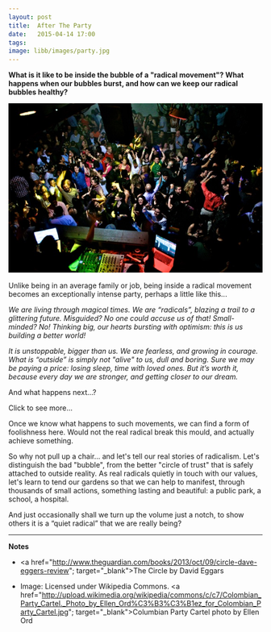 ```yaml
---
layout: post
title:  After The Party
date:   2015-04-14 17:00
tags:  
image: libb/images/party.jpg
---
```


**What is it like to be inside the bubble of a "radical movement"? What happens when our bubbles burst, and how can we keep our radical  bubbles healthy?**

![](/libb/images/party.jpg)

Unlike being in an average family or job, being inside a radical movement becomes an exceptionally intense party, perhaps a little like this... 

<em>We are living through magical times. We are “radicals”, blazing a trail to a glittering future. Misguided? No one could accuse us of that! Small-minded? No! Thinking big, our hearts bursting with optimism: this is us building a better world!

It is unstoppable, bigger than us. We are fearless, and growing in courage. What is “outside” is simply not "alive" to us, dull and boring. Sure we may be paying a price: losing sleep, time with loved ones. But it’s worth it, because every day we are stronger, and getting closer to our dream.</em>

And what happens next...?

<div id="restOfArticle" style="display:none">

<em>Bang! Suddenly, the bubble just bursts, a tsunami knocks us off our feet, and washes out our world. “Others” stroll past, pretending not to see. But those who entranced us, where are they? How did they slip away to safety?<br><br>

Now the “beautiful certainties” have faded to be just crazy dreams. We are gagging on the anger, betrayal, contempt, regret, and the eerie silence. Our party is well and truly over.</em><br><br>

Did this ever happen? It is like the day after a Greek election, or a bad summer in Gaza, the fall of a Berlin Wall, the collapse of the Wolf of Wall Street, or my friend's divorce. It happens in a corporate takeover, and it predicts of a brutal bout of fundamentalism.<br><br>

Like a universal story, a tiny amount of excess, arrogance or hubris arrives with success, to any young hipster, new technology start-up, banker, leader, OD consultant, as it does to the characters in <a href="http://www.theguardian.com/books/2013/oct/09/circle-dave-eggers-review"; target="_blank">The Circle</a> by David Eggars. We continue on auto-pilot, working blind alongside other blind people. The subsequent story almost biblical, like Adam and Eve being tempted,  somehow includes a cutting-off, before burning sulphur rains down… <br><br>

What happens after the party is a testament to resilience: your phoenix may rise again. We can get washed, change our clothes, cut our hair, repair the roof, run away, start a new life, get therapy, or tell the story to get it out of us.  But why do we so often fail to really move on?<br><br>

When we focus on a specific example like the banking crisis, or the collapse of MG Rover, or the failing NHS Trust, can we find ask some powerful questions like: Whow did this happen? What did we gain or learn about the bubble? Who survived? How could we have done better?<br><br>

Perhaps the real jewels were buried before the havoc. What options were grabbed or missed? What blinded us? What false belief? What foolish choice? What unquestioned assumption? How do we fail one another? When might curiosity or scepticism have been a better friend? <br><br>
 
</div>
<a onclick="showMoreOrLess(this,'restOfArticle');">Click to see more...</a>

Once we know what happens to such movements, we can find a form of foolishness here. Would not the real radical break this mould, and actually achieve something.

So why not pull up a chair... and let's tell our real stories of radicalism. Let's distinguish the bad "bubble", from the better "circle of trust" that is safely attached to outside reality. As real radicals quietly in touch with our values, let's learn to tend our gardens so that we can help to manifest, through thousands of small actions, something lasting and beautiful: a public park, a school, a hospital. 

And just occasionally shall we turn up the volume just a notch, to show others it is a “quiet radical” that we are really being?
__________________

<b>Notes</b>

* <a href="http://www.theguardian.com/books/2013/oct/09/circle-dave-eggers-review"; target="_blank">The Circle</a> by David Eggars

* Image: Licensed under Wikipedia Commons. <a href="http://upload.wikimedia.org/wikipedia/commons/c/c7/Colombian_Party_Cartel._Photo_by_Ellen_Ord%C3%B3%C3%B1ez_for_Colombian_Party_Cartel.jpg"; target="_blank">Columbian Party Cartel photo by Ellen Ord</a>

